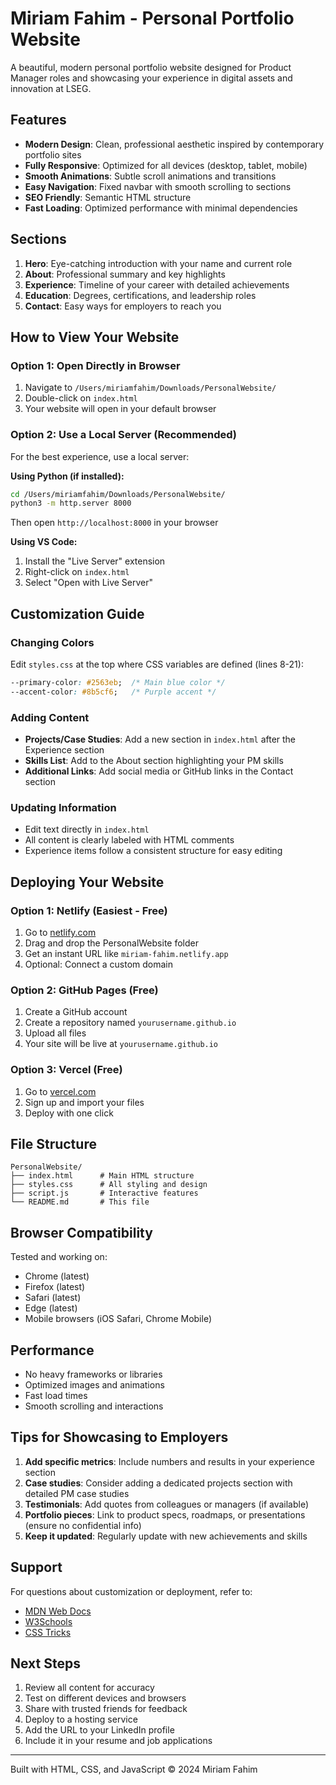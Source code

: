 # Miriam Fahim - Personal Portfolio Website

A beautiful, modern personal portfolio website designed for Product Manager roles and showcasing your experience in digital assets and innovation at LSEG.

## Features

- **Modern Design**: Clean, professional aesthetic inspired by contemporary portfolio sites
- **Fully Responsive**: Optimized for all devices (desktop, tablet, mobile)
- **Smooth Animations**: Subtle scroll animations and transitions
- **Easy Navigation**: Fixed navbar with smooth scrolling to sections
- **SEO Friendly**: Semantic HTML structure
- **Fast Loading**: Optimized performance with minimal dependencies

## Sections

1. **Hero**: Eye-catching introduction with your name and current role
2. **About**: Professional summary and key highlights
3. **Experience**: Timeline of your career with detailed achievements
4. **Education**: Degrees, certifications, and leadership roles
5. **Contact**: Easy ways for employers to reach you

## How to View Your Website

### Option 1: Open Directly in Browser
1. Navigate to `/Users/miriamfahim/Downloads/PersonalWebsite/`
2. Double-click on `index.html`
3. Your website will open in your default browser

### Option 2: Use a Local Server (Recommended)
For the best experience, use a local server:

**Using Python (if installed):**
```bash
cd /Users/miriamfahim/Downloads/PersonalWebsite/
python3 -m http.server 8000
```
Then open `http://localhost:8000` in your browser

**Using VS Code:**
1. Install the "Live Server" extension
2. Right-click on `index.html`
3. Select "Open with Live Server"

## Customization Guide

### Changing Colors
Edit `styles.css` at the top where CSS variables are defined (lines 8-21):
```css
--primary-color: #2563eb;  /* Main blue color */
--accent-color: #8b5cf6;   /* Purple accent */
```

### Adding Content
- **Projects/Case Studies**: Add a new section in `index.html` after the Experience section
- **Skills List**: Add to the About section highlighting your PM skills
- **Additional Links**: Add social media or GitHub links in the Contact section

### Updating Information
- Edit text directly in `index.html`
- All content is clearly labeled with HTML comments
- Experience items follow a consistent structure for easy editing

## Deploying Your Website

### Option 1: Netlify (Easiest - Free)
1. Go to [netlify.com](https://www.netlify.com/)
2. Drag and drop the PersonalWebsite folder
3. Get an instant URL like `miriam-fahim.netlify.app`
4. Optional: Connect a custom domain

### Option 2: GitHub Pages (Free)
1. Create a GitHub account
2. Create a repository named `yourusername.github.io`
3. Upload all files
4. Your site will be live at `yourusername.github.io`

### Option 3: Vercel (Free)
1. Go to [vercel.com](https://vercel.com/)
2. Sign up and import your files
3. Deploy with one click

## File Structure

```
PersonalWebsite/
├── index.html      # Main HTML structure
├── styles.css      # All styling and design
├── script.js       # Interactive features
└── README.md       # This file
```

## Browser Compatibility

Tested and working on:
- Chrome (latest)
- Firefox (latest)
- Safari (latest)
- Edge (latest)
- Mobile browsers (iOS Safari, Chrome Mobile)

## Performance

- No heavy frameworks or libraries
- Optimized images and animations
- Fast load times
- Smooth scrolling and interactions

## Tips for Showcasing to Employers

1. **Add specific metrics**: Include numbers and results in your experience section
2. **Case studies**: Consider adding a dedicated projects section with detailed PM case studies
3. **Testimonials**: Add quotes from colleagues or managers (if available)
4. **Portfolio pieces**: Link to product specs, roadmaps, or presentations (ensure no confidential info)
5. **Keep it updated**: Regularly update with new achievements and skills

## Support

For questions about customization or deployment, refer to:
- [MDN Web Docs](https://developer.mozilla.org/)
- [W3Schools](https://www.w3schools.com/)
- [CSS Tricks](https://css-tricks.com/)

## Next Steps

1. Review all content for accuracy
2. Test on different devices and browsers
3. Share with trusted friends for feedback
4. Deploy to a hosting service
5. Add the URL to your LinkedIn profile
6. Include it in your resume and job applications

---

Built with HTML, CSS, and JavaScript
&copy; 2024 Miriam Fahim
